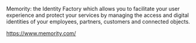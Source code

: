Memority: the Identity Factory which allows you to facilitate your user experience and protect your services by managing the access and digital identities of your employees, partners, customers and connected objects.

https://www.memority.com/
